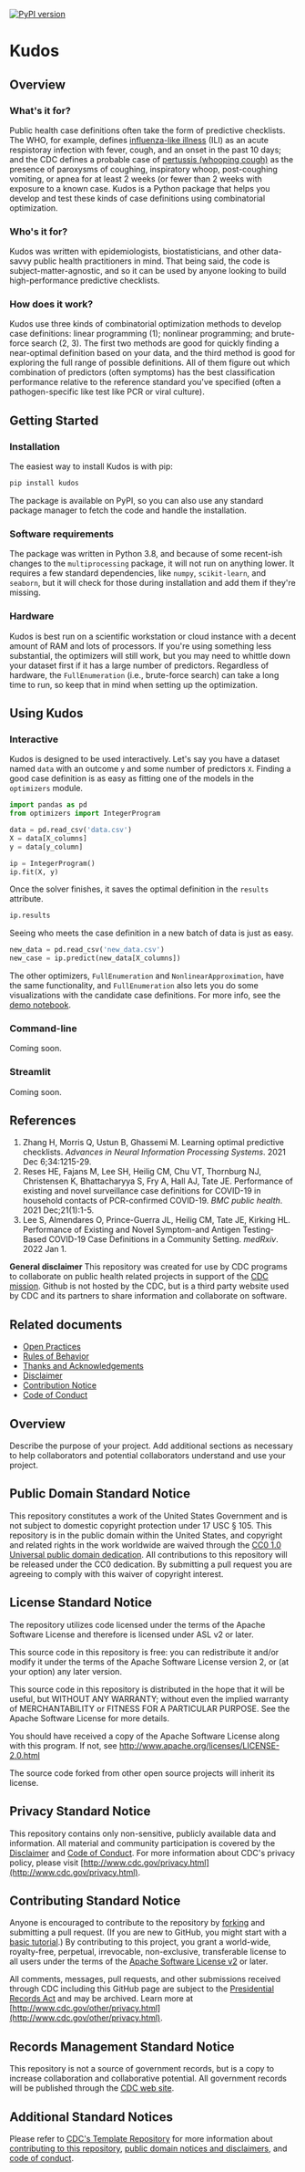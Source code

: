 [![PyPI version](https://badge.fury.io/py/kudos.svg)](https://badge.fury.io/py/kudos)
# Kudos
## Overview
### What's it for?
Public health case definitions often take the form of predictive checklists. The WHO, for example, defines [influenza-like illness](https://www.who.int/teams/global-influenza-programme/surveillance-and-monitoring/case-definitions-for-ili-and-sari) (ILI) as an acute respistoray infection with fever, cough, and an onset in the past 10 days; and the CDC defines a probable case of [pertussis (whooping cough)](https://ndc.services.cdc.gov/case-definitions/pertussis-2020/) as the presence of paroxysms of coughing, inspiratory whoop, post-coughing vomiting, or apnea for at least 2 weeks (or fewer than 2 weeks with exposure to a known case. Kudos is a Python package that helps you develop and test these kinds of case definitions using combinatorial optimization.

### Who's it for?
Kudos was written with epidemiologists, biostatisticians, and other data-savvy public health practitioners in mind. That being said, the code is subject-matter-agnostic, and so it can be used by anyone looking to build high-performance predictive checklists.

### How does it work?
Kudos use three kinds of combinatorial optimization methods to develop case definitions: linear programming (1); nonlinear programming; and brute-force search (2, 3). The first two methods are good for quickly finding a near-optimal definition based on your data, and the third method is good for exploring the full range of possible definitions. All of them figure out which combination of predictors (often symptoms) has the best classification performance relative to the reference standard you've specified (often a pathogen-specific like test like PCR or viral culture).

## Getting Started
### Installation
The easiest way to install Kudos is with pip: 

```sh
pip install kudos
```

The package is available on PyPI, so you can also use any standard package manager to fetch the code and handle the installation. 

### Software requirements
The package was written in Python 3.8, and because of some recent-ish changes to the `multiprocessing` package, it will not run on anything lower. It requires a few standard dependencies, like `numpy`, `scikit-learn`, and `seaborn`, but it will check for those during installation and add them if they're missing.

### Hardware
Kudos is best run on a scientific workstation or cloud instance with a decent amount of RAM and lots of processors. If you're using something less substantial, the optimizers will still work, but you may need to whittle down your dataset first if it has a large number of predictors. Regardless of hardware, the `FullEnumeration` (i.e., brute-force search) can take a long time to run, so keep that in mind when setting up the optimization.

## Using Kudos
### Interactive
Kudos is designed to be used interactively. Let's say you have a dataset named `data` with an outcome `y` and some number of predictors `X`. Finding a good case definition is as easy as fitting one of the models in the `optimizers` module.

```python
import pandas as pd
from optimizers import IntegerProgram

data = pd.read_csv('data.csv')
X = data[X_columns]
y = data[y_column]

ip = IntegerProgram()
ip.fit(X, y)
```

Once the solver finishes, it saves the optimal definition in the `results` attribute.

```python
ip.results
```

Seeing who meets the case definition in a new batch of data is just as easy.

```python
new_data = pd.read_csv('new_data.csv')
new_case = ip.predict(new_data[X_columns])
```

The other optimizers, `FullEnumeration` and `NonlinearApproximation`, have the same functionality, and `FullEnumeration` also lets you do some visualizations with the candidate case definitions. For more info, see the [demo notebook](demo.ipynb).

### Command-line
Coming soon.

### Streamlit
Coming soon.

## References
1. Zhang H, Morris Q, Ustun B, Ghassemi M. Learning optimal predictive checklists. _Advances in Neural Information Processing Systems_. 2021 Dec 6;34:1215-29.
2. Reses HE, Fajans M, Lee SH, Heilig CM, Chu VT, Thornburg NJ, Christensen K, Bhattacharyya S, Fry A, Hall AJ, Tate JE. Performance of existing and novel surveillance case definitions for COVID-19 in household contacts of PCR-confirmed COVID-19. _BMC public health_. 2021 Dec;21(1):1-5.
3. Lee S, Almendares O, Prince-Guerra JL, Heilig CM, Tate JE, Kirking HL. Performance of Existing and Novel Symptom-and Antigen Testing-Based COVID-19 Case Definitions in a Community Setting. _medRxiv_. 2022 Jan 1.

**General disclaimer** This repository was created for use by CDC programs to collaborate on public health related projects in support of the [CDC mission](https://www.cdc.gov/about/organization/mission.htm).  Github is not hosted by the CDC, but is a third party website used by CDC and its partners to share information and collaborate on software.

## Related documents

* [Open Practices](docs/open_practices.md)
* [Rules of Behavior](docs/rules_of_behavior.md)
* [Thanks and Acknowledgements](docs/thanks.md)
* [Disclaimer](docs/DISCLAIMER.md)
* [Contribution Notice](docs/CONTRIBUTING.md)
* [Code of Conduct](docs/code-of-conduct.md)

## Overview

Describe the purpose of your project. Add additional sections as necessary to help collaborators and potential collaborators understand and use your project.
  
## Public Domain Standard Notice
This repository constitutes a work of the United States Government and is not
subject to domestic copyright protection under 17 USC § 105. This repository is in
the public domain within the United States, and copyright and related rights in
the work worldwide are waived through the [CC0 1.0 Universal public domain dedication](https://creativecommons.org/publicdomain/zero/1.0/).
All contributions to this repository will be released under the CC0 dedication. By
submitting a pull request you are agreeing to comply with this waiver of
copyright interest.

## License Standard Notice
The repository utilizes code licensed under the terms of the Apache Software
License and therefore is licensed under ASL v2 or later.

This source code in this repository is free: you can redistribute it and/or modify it under
the terms of the Apache Software License version 2, or (at your option) any
later version.

This source code in this repository is distributed in the hope that it will be useful, but WITHOUT ANY
WARRANTY; without even the implied warranty of MERCHANTABILITY or FITNESS FOR A
PARTICULAR PURPOSE. See the Apache Software License for more details.

You should have received a copy of the Apache Software License along with this
program. If not, see http://www.apache.org/licenses/LICENSE-2.0.html

The source code forked from other open source projects will inherit its license.

## Privacy Standard Notice
This repository contains only non-sensitive, publicly available data and
information. All material and community participation is covered by the
[Disclaimer](https://github.com/CDCgov/template/blob/master/DISCLAIMER.md)
and [Code of Conduct](https://github.com/CDCgov/template/blob/master/code-of-conduct.md).
For more information about CDC's privacy policy, please visit [http://www.cdc.gov/privacy.html](http://www.cdc.gov/privacy.html).

## Contributing Standard Notice
Anyone is encouraged to contribute to the repository by [forking](https://help.github.com/articles/fork-a-repo)
and submitting a pull request. (If you are new to GitHub, you might start with a
[basic tutorial](https://help.github.com/articles/set-up-git).) By contributing
to this project, you grant a world-wide, royalty-free, perpetual, irrevocable,
non-exclusive, transferable license to all users under the terms of the
[Apache Software License v2](http://www.apache.org/licenses/LICENSE-2.0.html) or
later.

All comments, messages, pull requests, and other submissions received through
CDC including this GitHub page are subject to the [Presidential Records Act](http://www.archives.gov/about/laws/presidential-records.html)
and may be archived. Learn more at [http://www.cdc.gov/other/privacy.html](http://www.cdc.gov/other/privacy.html).

## Records Management Standard Notice
This repository is not a source of government records, but is a copy to increase
collaboration and collaborative potential. All government records will be
published through the [CDC web site](http://www.cdc.gov).

## Additional Standard Notices
Please refer to [CDC's Template Repository](https://github.com/CDCgov/template)
for more information about [contributing to this repository](https://github.com/CDCgov/template/blob/master/CONTRIBUTING.md),
[public domain notices and disclaimers](https://github.com/CDCgov/template/blob/master/DISCLAIMER.md),
and [code of conduct](https://github.com/CDCgov/template/blob/master/code-of-conduct.md).
